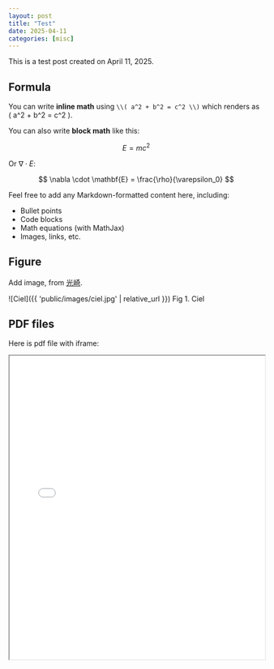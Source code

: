 ```yaml
---
layout: post
title: "Test"
date: 2025-04-11
categories: [misc]
---
```


This is a test post created on April 11, 2025.

## Formula

You can write **inline math** using `\\( a^2 + b^2 = c^2 \\)` which renders as \( a^2 + b^2 = c^2 \).

You can also write **block math** like this:

$$
E = mc^2
$$

Or $\nabla\cdot E$:

$$
\nabla \cdot \mathbf{E} = \frac{\rho}{\varepsilon_0}
$$

Feel free to add any Markdown-formatted content here, including:

- Bullet points
- Code blocks
- Math equations (with MathJax)
- Images, links, etc.

## Figure
Add image, from [光崎](https://www.pixiv.net/artworks/122589047).

![Ciel]({{ 'public/images/ciel.jpg' | relative_url }})
Fig 1. Ciel

## PDF files

Here is pdf file with iframe: 

<iframe src="{{ '/public/files/resume.pdf' | relative_url }}" width="100%" height="600px">
  This browser does not support PDFs. Please download the file instead.
</iframe>